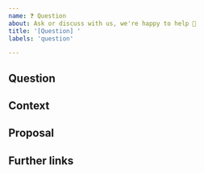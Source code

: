 ```yaml
---
name: ❓ Question
about: Ask or discuss with us, we're happy to help 🙋
title: '[Question] '
labels: 'question'

---
```


## Question

<!-- 
Briefly describe your question or discussion item in a summarized manner. You can freely add more background 
context below. 
The point is to give a quick overview of what your question is about without having to read the entire issue.
-->

## Context

<!-- Add more information here. You are completely free regarding form and length. -->

## Proposal

<!-- Do you have a concrete proposal to your issue? If not, please delete this section. -->

## Further links

<!-- Are there any URLs of relevant Git repositories, PRs, Issues, Blogs, etc.? If not, please delete this section. -->
